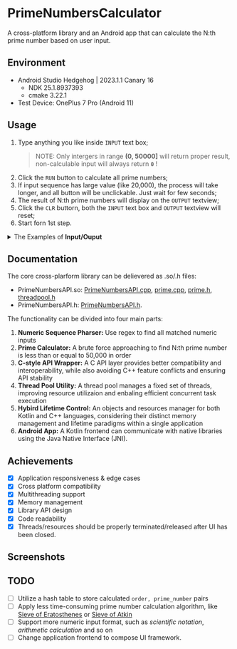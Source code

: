 # PrimeNumbersCalculator

 A cross-platform library and an Android app that can calculate the N:th prime number based on user input.

## Environment
- Android Studio Hedgehog | 2023.1.1 Canary 16
  - NDK 25.1.8937393
  - cmake 3.22.1
- Test Device: OnePlus 7 Pro (Android 11)
 
## Usage
1. Type anything you like inside `INPUT` text box;
   > NOTE: Only intergers in range **(0, 50000]** will return proper result, non-calculable input will always return **`0`** !
3. Click the `RUN` button to calculate all prime numbers;
4. If input sequence has large value (like 20,000), the process will take longer, and all button will be unclickable. Just wait for few seconds;
5. The result of N:th prime numbers will display on the `OUTPUT` textview;
6. Click the `CLR` buttorn, both the `INPUT` text box and `OUTPUT` textview will reset;
7. Start forn 1st step.



<details>
<summary>The Examples of <b>Input/Ouput</b> </summary>

- Sample Input #1
  ```
  Hello 2, 4, 7.5
  ```
- Sample Output #1
  ```
  3, 7, 17
  ```
- Sample Input #2
  ```
  0 1 -10 +34.5 12000
  ```
- Sample Output #2
  ```
  0, 2, 0, 139, 128189
  ```
- Sample Input #3
  ```
  -+abc123 #$-345 7 "!$+50000 50001
  ```
- Sample Output #3
  ```
  677, 0, 17, 611953, 0
  ```

</details>


## Documentation

The core cross-plarform library can be delievered as .so/.h files:
- PrimeNumbersAPI.so: [PrimeNumbersAPI.cpp](app/src/main/cpp/PrimeNumbersAPI.cpp), [prime.cpp](app/src/main/cpp/prime.cpp), [prime.h](app/src/main/cpp/prime.h), [threadpool.h](app/src/main/cpp/threadpool.h)
- PrimeNumbersAPI.h: [PrimeNumbersAPI.h](app/src/main/cpp/PrimeNumbersAPI.h).

The functionality can be divided into four main parts:
1. **Numeric Sequence Pharser:** Use regex to find all matched numeric inputs
2. **Prime Calculator:** A brute force approaching to find N:th prime number is less than or equal to 50,000 in order
3. **C-style API Wrapper:** A C API layer provides better compatibility and interoperability, while also avoiding C++ feature conflicts and ensuring API stability
4. **Thread Pool Utility:** A thread pool manages a fixed set of threads, improving resource utilizaion and enbaling efficient concurrent task execution
5. **Hybird Lifetime Control:** An objects and resources manager for both Kotlin and C++ languages, considering their distinct memory management and lifetime paradigms within a single application
6. **Android App:** A Kotlin frontend can communicate with native libraries using the Java Native Interface (JNI).

## Achievements

- [X] Application responsiveness & edge cases
- [X] Cross platform compatibility
- [X] Multithreading support
- [X] Memory management
- [X] Library API design
- [X] Code readability
- [X] Threads/resources should be properly terminated/released after UI has been closed.

## Screenshots

## TODO
- [ ] Utilize a hash table to store calculated `order, prime_number` pairs
- [ ] Apply less time-consuming prime number calculation algorithm, like [Sieve of Eratosthenes](https://en.wikipedia.org/wiki/Sieve_of_Eratosthenes) or [Sieve of Atkin](https://en.wikipedia.org/wiki/Sieve_of_Atkin)
- [ ] Support more numeric input format, such as *scientific notation*, *arithmetic calculation* and so on
- [ ] Change application frontend to compose UI framework.
